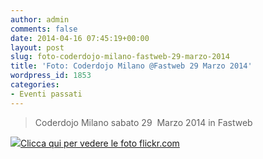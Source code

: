 ```yaml
---
author: admin
comments: false
date: 2014-04-16 07:45:19+00:00
layout: post
slug: foto-coderdojo-milano-fastweb-29-marzo-2014
title: 'Foto: Coderdojo Milano @Fastweb 29 Marzo 2014'
wordpress_id: 1853
categories:
- Eventi passati
---
```


<blockquote>Coderdojo Milano sabato 29  Marzo 2014 in Fastweb</blockquote>




[![](http://coderdojomilano.it/wp-content/uploads/2014/04/fastweb01.jpg)Clicca qui per vedere le foto flickr.com](https://www.flickr.com/photos/98942956@N02/sets/72157643714248215/)
